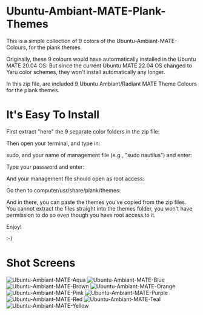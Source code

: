 # Ubuntu-Ambiant-MATE-Plank-Themes

This is a simple collection of 9 colors of the Ubuntu-Ambiant-MATE-Colours, for the plank themes.

Originally, these 9 colours would have autormatically installed in the Ubuntu MATE 20.04 OS:
But since the current Ubuntu MATE 22.04 OS changed to Yaru color schemes, they won't install
automatically any longer.

In this zip file, are included 9 Ubuntu Ambiant/Radiant MATE Theme Colours for the plank themes.

# It's Easy To Install

First extract "here" the 9 separate color folders in the zip file:

Then open your terminal, and type in:

sudo, and your name of management file (e.g., "sudo nautilus") and enter:

Type your password and enter:

And your management file should open as root access:

Go then to computer/usr/share/plank/themes:

And in there, you can paste the themes you've copied from the zip files.
You cannot extract the files straight into the themes folder, you won't have permission to do so
even though you have root access to it.

Enjoy!

:-)

# Shot Screens

![Ubuntu-Ambiant-MATE-Aqua](https://user-images.githubusercontent.com/119450036/204640862-1c79ced2-42ad-43a9-8940-08f4f2ad9dc8.png)
![Ubuntu-Ambiant-MATE-Blue](https://user-images.githubusercontent.com/119450036/204640878-54515bf4-a791-42e2-a4fe-43f3d082262b.png)
![Ubuntu-Ambiant-MATE-Brown](https://user-images.githubusercontent.com/119450036/204640889-4bde8ec2-dd25-4396-afa9-c38e4d83b12b.png)
![Ubuntu-Ambiant-MATE-Orange](https://user-images.githubusercontent.com/119450036/204640919-6bf836a0-aab8-4749-b407-1dbd32ff2014.png)
![Ubuntu-Ambiant-MATE-Pink](https://user-images.githubusercontent.com/119450036/204640930-28a0d9b8-eed5-4ee6-8ce6-abe43428d444.png)
![Ubuntu-Ambiant-MATE-Purple](https://user-images.githubusercontent.com/119450036/204640952-69c28d37-bef6-456d-98bd-a64ea97ba6f3.png)
![Ubuntu-Ambiant-MATE-Red](https://user-images.githubusercontent.com/119450036/204640967-05900dff-f95a-4f6e-b617-278cf8709679.png)
![Ubuntu-Ambiant-MATE-Teal](https://user-images.githubusercontent.com/119450036/204640986-5ea5940d-4989-4be1-937c-d082be9c5c77.png)
![Ubuntu-Ambiant-MATE-Yellow](https://user-images.githubusercontent.com/119450036/204641000-8baa37d9-7ba8-4066-b2ad-487f96b090a8.png)

